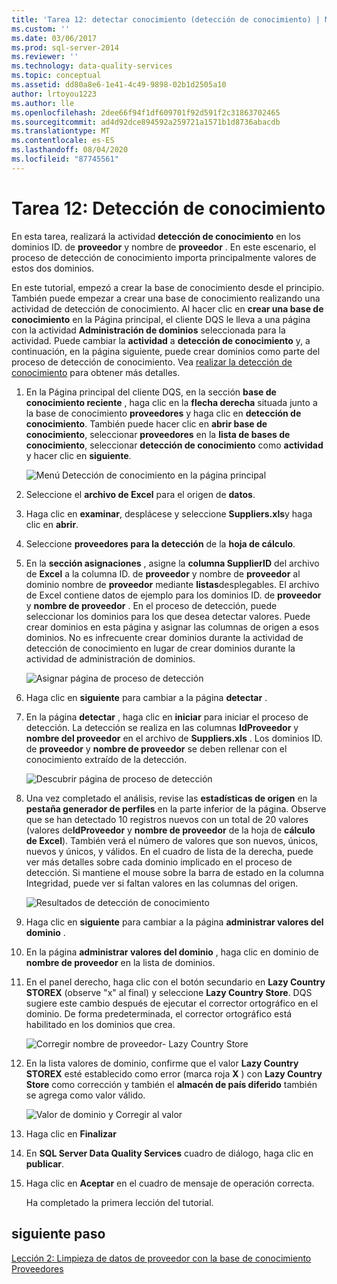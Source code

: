 ```yaml
---
title: 'Tarea 12: detectar conocimiento (detección de conocimiento) | Microsoft Docs'
ms.custom: ''
ms.date: 03/06/2017
ms.prod: sql-server-2014
ms.reviewer: ''
ms.technology: data-quality-services
ms.topic: conceptual
ms.assetid: dd80a8e6-1e41-4c49-9898-02b1d2505a10
author: lrtoyou1223
ms.author: lle
ms.openlocfilehash: 2dee66f94f1df609701f92d591f2c31863702465
ms.sourcegitcommit: ad4d92dce894592a259721a1571b1d8736abacdb
ms.translationtype: MT
ms.contentlocale: es-ES
ms.lasthandoff: 08/04/2020
ms.locfileid: "87745561"
---
```

# <a name="task-12-discovering-knowledge-knowledge-discovery"></a>Tarea 12: Detección de conocimiento
  En esta tarea, realizará la actividad **detección de conocimiento** en los dominios ID. de **proveedor** y nombre de **proveedor** . En este escenario, el proceso de detección de conocimiento importa principalmente valores de estos dos dominios.  
  
 En este tutorial, empezó a crear la base de conocimiento desde el principio. También puede empezar a crear una base de conocimiento realizando una actividad de detección de conocimiento. Al hacer clic en **crear una base de conocimiento** en la Página principal, el cliente DQS le lleva a una página con la actividad **Administración de dominios** seleccionada para la actividad. Puede cambiar la **actividad** a **detección de conocimiento** y, a continuación, en la página siguiente, puede crear dominios como parte del proceso de detección de conocimiento. Vea [realizar la detección de conocimiento](https://msdn.microsoft.com/library/hh510398.aspx) para obtener más detalles.  
  
1.  En la Página principal del cliente DQS, en la sección **base de conocimiento reciente** , haga clic en la **flecha derecha** situada junto a la base de conocimiento **proveedores** y haga clic en **detección de conocimiento**. También puede hacer clic en **abrir base de conocimiento**, seleccionar **proveedores** en la **lista de bases de conocimiento**, seleccionar **detección de conocimiento** como **actividad** y hacer clic en **siguiente**.  
  
     ![Menú Detección de conocimiento en la página principal](../../2014/tutorials/media/et-discoveringknowledge-01.jpg "Menú Detección de conocimiento en la página principal")  
  
2.  Seleccione el **archivo de Excel** para el origen de **datos**.  
  
3.  Haga clic en **examinar**, desplácese y seleccione **Suppliers.xls**y haga clic en **abrir**.  
  
4.  Seleccione **proveedores para la detección** de la **hoja de cálculo**.  
  
5.  En la **sección asignaciones** , asigne la **columna SupplierID** del archivo de **Excel** a la columna ID. de **proveedor** y nombre de **proveedor** al dominio nombre de **proveedor** mediante **listas**desplegables. El archivo de Excel contiene datos de ejemplo para los dominios ID. de **proveedor** y **nombre de proveedor** . En el proceso de detección, puede seleccionar los dominios para los que desea detectar valores. Puede crear dominios en esta página y asignar las columnas de origen a esos dominios. No es infrecuente crear dominios durante la actividad de detección de conocimiento en lugar de crear dominios durante la actividad de administración de dominios.  
  
     ![Asignar página de proceso de detección](../../2014/tutorials/media/et-discoveringknowledge-02.jpg "Asignar página de proceso de detección")  
  
6.  Haga clic en **siguiente** para cambiar a la página **detectar** .  
  
7.  En la página **detectar** , haga clic en **iniciar** para iniciar el proceso de detección. La detección se realiza en las columnas **IdProveedor** y **nombre del proveedor** en el archivo de **Suppliers.xls** . Los dominios ID. de **proveedor** y **nombre de proveedor** se deben rellenar con el conocimiento extraído de la detección.  
  
     ![Descubrir página de proceso de detección](../../2014/tutorials/media/et-discoveringknowledge-03.jpg "Descubrir página de proceso de detección")  
  
8.  Una vez completado el análisis, revise las **estadísticas de origen** en la **pestaña generador de perfiles** en la parte inferior de la página. Observe que se han detectado 10 registros nuevos con un total de 20 valores (valores de**IdProveedor** y **nombre de proveedor** de la hoja de **cálculo de Excel**). También verá el número de valores que son nuevos, únicos, nuevos y únicos, y válidos. En el cuadro de lista de la derecha, puede ver más detalles sobre cada dominio implicado en el proceso de detección. Si mantiene el mouse sobre la barra de estado en la columna Integridad, puede ver si faltan valores en las columnas del origen.  
  
     ![Resultados de detección de conocimiento](../../2014/tutorials/media/et-discoveringknowledge-04.jpg "Resultados de detección de conocimiento")  
  
9. Haga clic en **siguiente** para cambiar a la página **administrar valores del dominio** .  
  
10. En la página **administrar valores del dominio** , haga clic en dominio de **nombre de proveedor** en la lista de dominios.  
  
11. En el panel derecho, haga clic con el botón secundario en **Lazy Country STOREX** (observe "x" al final) y seleccione **Lazy Country Store**. DQS sugiere este cambio después de ejecutar el corrector ortográfico en el dominio. De forma predeterminada, el corrector ortográfico está habilitado en los dominios que crea.  
  
     ![Corregir nombre de proveedor- Lazy Country Store](../../2014/tutorials/media/et-discoveringknowledge-05.jpg "Corregir nombre de proveedor- Lazy Country Store")  
  
12. En la lista valores de dominio, confirme que el valor **Lazy Country STOREX** esté establecido como error (marca roja **X** ) con **Lazy Country Store** como corrección y también el **almacén de país diferido** también se agrega como valor válido.  
  
     ![Valor de dominio y Corregir al valor](../../2014/tutorials/media/et-discoveringknowledge-06.jpg "Valor de dominio y Corregir al valor")  
  
13. Haga clic en **Finalizar**  
  
14. En **SQL Server Data Quality Services** cuadro de diálogo, haga clic en **publicar**.  
  
15. Haga clic en **Aceptar** en el cuadro de mensaje de operación correcta.  
  
     Ha completado la primera lección del tutorial.  
  
## <a name="next-step"></a>siguiente paso  
 [Lección 2: Limpieza de datos de proveedor con la base de conocimiento Proveedores](../../2014/tutorials/lesson-2-cleansing-supplier-data-using-the-suppliers-knowledge-base.md)  
  
  
